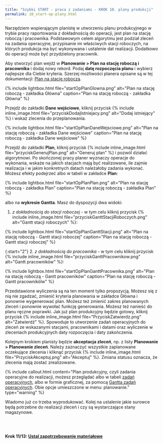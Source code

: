 ```yaml
---
title: "Szybki START - praca z zadaniami - KROK 10. plany produkcji"
permalink: 10_start-op-plany.html 
---
```



Narzędziem wspierającym planistę w utworzeniu planu produkcyjnego w trybie pracy raportowania z dokładnością do operacji, jest plan na stację roboczą i pracownika. Podstawowym celem algorytmu jest podział zleceń na zadania operacyjne, przypisanie im właściwych stacji roboczych, na których produkcja ma być wykonywana i ustalenie dat realizacji. Dodatkowo do operacji może być przydzielony pracownik.

Aby stworzyć plan wejdź w **Planowanie > Plan na stację roboczą i pracownika** i dodaj nowy rekord. Podaj **datę rozpoczęcia planu** i wybierz najlepsze dla Ciebie kryteria. Szerzej możliwości planera opisane są w tej dokumentacji: [Plan na stację roboczą](/plan-na-stacje-robocza-i-pracownika).

{% include lightbox.html file="startOpPlanGlowna.png" alt="Plan na stację roboczą - zakładka Główna" caption="Plan na stację roboczą - zakładka Główna" %}

Przejdź do zakładki **Dane wejściowe**, kliknij przycisk {% include inline_image.html file="przyciskDodajIstniejacy.png" alt="Dodaj istniejący" %} i wskaż zlecenia do przeplanowania.

{% include lightbox.html file="startOpPlanDaneWejsciowe.png" alt="Plan na stację roboczą - zakładka Dane wejściowe" caption="Plan na stację roboczą - zakładka Dane wejściowe" %}

Przejdź do zakładki **Plan**, kliknij przycisk {% include inline_image.html file="przyciskGenerujPlan.png" alt="Generuj plan" %} i pozwól działać algorytmowi. Po skończonej pracy planer wyznaczy operacje do wykonania, wskaże na jakich stacjach mają być realizowane, ile zajmie realizacja i w jakim konkretnych datach należałoby zadania wykonać. Możesz efekty podejrzeć albo w tabeli w zakładce **Plan**:

{% include lightbox.html file="startOpPlanPlan.png" alt="Plan na stację roboczą - zakładka Plan" caption="Plan na stację roboczą - zakładka Plan" %}

albo na **wykresie Gantta**. Masz do dyspozycji dwa widoki:

1. _z dokładnością do stacji roboczej_ - w tym celu kliknij przycisk {% include inline_image.html file="przyciskGanttStacjiRoboczych.png" alt="Gantt stacji roboczych" %}:

{% include lightbox.html file="startOpPlanGanttStacji.png" alt="Plan na stację roboczą - Gantt stacji roboczej" caption="Plan na stację roboczą - Gantt stacji roboczej" %}

{:start="2"}
2. _z dokładnością do pracownika_ - w tym celu kliknij przycisk {% include inline_image.html file="przyciskGanttPracownikow.png" alt="Gantt pracowników" %}:

{% include lightbox.html file="startOpPlanGanttPracownika.png" alt="Plan na stację roboczą - Gantt pracowników" caption="Plan na stację roboczą - Gantt pracownikólw" %}


Przedstawione wyliczenia są na ten moment tylko propozycją. Możesz się z nią nie zgadzać, zmienić kryteria planowania w zakładce Główna i ponownie wygenerować plan. Możesz też zmienić zakres planowanych zleceń i ponownie wywołać funkcję generowania. Możesz też nanieść do planu ręczne poprawki. Jak już plan produkcyjny będzie gotowy, kliknij przycisk {% include inline_image.html file="PrzyciskZatwierdz.png" alt="Zatwierdź" %}. Spowoduje to utworzenie zadań operacyjnych do zleceń ze wskazanymi stacjami, pracownikami i datami oraz wyliczenie w zleceniach produkcyjnych daty rozpoczęcia i daty zakończenia. 

Kolejnym krokiem planisty będzie **akceptacja zleceń**, np. z listy **Planowanie > Planowanie zleceń**. Należy zaznaczyć wszystkie zaplanowane oczekujące zlecenia i kliknąć przycisk {% include inline_image.html file="PrzyciskAkceptuj.png" alt="Akceptuj" %}. Zmiana statusu oznacza, że zlecenia mają zostać zrealizowane.

{% include callout.html content="Plan produkcyjny, czyli zadania operacyjne do realizacji, możesz przeglądać albo w tabeli [zadań operacyjnych](/planowanie-operacyjne), albo w formie graficznej, za pomocą [Gantta zadań operacyjnych](/gantt-zadan-operacyjnych). Obie opcje umieszczone w menu: planowanie." type="warning" %}

Wiadomo już co trzeba wyprodukować. Kolej na ustalenie jakie surowce będą potrzebne do realizacji zleceń i czy są wystarczające stany magazynowe.

<br/>
<br/>

**Krok 11/13: [Ustal zapotrzebowanie materiałowe](/11_start-op-zapotrzebowanie)**